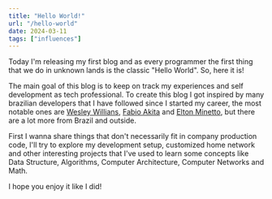 ```yaml
---
title: "Hello World!"
url: "/hello-world"
date: 2024-03-11
tags: ["influences"]
---
```


Today I'm releasing my first blog and as every programmer the first thing that we do in unknown lands is the classic "Hello World". So, here it is!

The main goal of this blog is to keep on track my experiences and self development as tech professional. To create this blog I got inspired by many brazilian developers that I have followed since I started my career, the most notable ones are [Wesley Willians](https://fullcycle.com.br/blog/), [Fabio Akita](https://www.akitaonrails.com) and [Elton Minetto](https://eltonminetto.dev), but there are a lot more from Brazil and outside.

First I wanna share things that don't necessarily fit in company production code, I'll try to explore my development setup, customized home network and other interesting projects that I've used to learn some concepts like Data Structure, Algorithms, Computer Architecture, Computer Networks and Math.

I hope you enjoy it like I did!
